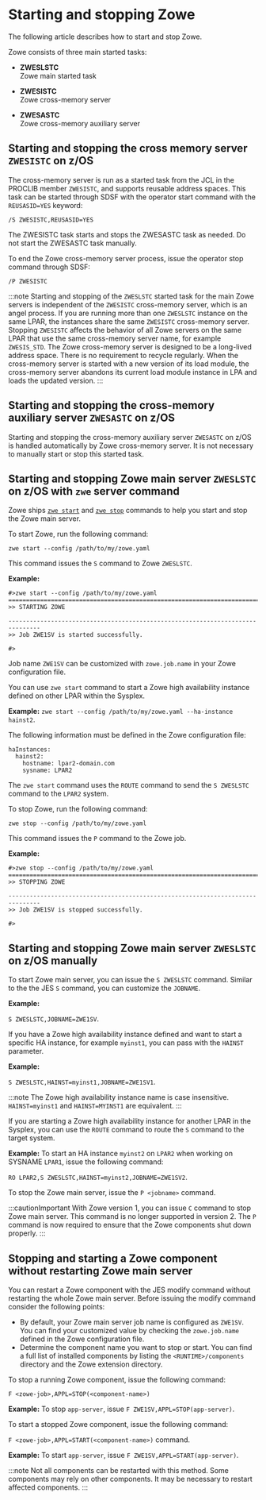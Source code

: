 # Starting and stopping Zowe

The following article describes how to start and stop Zowe.

Zowe consists of three main started tasks:

- **ZWESLSTC**  
Zowe main started task

- **ZWESISTC**  
Zowe cross-memory server

- **ZWESASTC**  
Zowe cross-memory auxiliary server

## Starting and stopping the cross memory server `ZWESISTC` on z/OS

The cross-memory server is run as a started task from the JCL in the PROCLIB member `ZWESISTC`, and supports reusable address spaces. This task can be started through SDSF with the operator start command with the `REUSASID=YES` keyword:

```
/S ZWESISTC,REUSASID=YES
```
The ZWESISTC task starts and stops the ZWESASTC task as needed. Do not start the ZWESASTC task manually.

To end the Zowe cross-memory server process, issue the operator stop command through SDSF:

```
/P ZWESISTC
```

:::note
Starting and stopping of the `ZWESLSTC` started task for the main Zowe servers is independent of the `ZWESISTC` cross-memory server, which is an angel process. If you are running more than one `ZWESLSTC` instance on the same LPAR, the instances share the same `ZWESISTC` cross-memory server. Stopping `ZWESISTC` affects the behavior of all Zowe servers on the same LPAR that use the same cross-memory server name, for example `ZWESIS_STD`. The Zowe cross-memory server is designed to be a long-lived address space. There is no requirement to recycle regularly. When the cross-memory server is started with a new version of its load module, the cross-memory server abandons its current load module instance in LPA and loads the updated version.
:::

## Starting and stopping the cross-memory auxiliary server `ZWESASTC` on z/OS

Starting and stopping the cross-memory auxiliary server `ZWESASTC` on z/OS is handled automatically by Zowe cross-memory server. It is not necessary to manually start or stop this started task.

## Starting and stopping Zowe main server `ZWESLSTC` on z/OS with `zwe` server command

Zowe ships [`zwe start`](../appendix/zwe_server_command_reference/zwe/zwe-start.md) and [`zwe stop`](../appendix/zwe_server_command_reference/zwe/zwe-stop.md) commands to help you start and stop the Zowe main server.

To start Zowe, run the following command:

`zwe start --config /path/to/my/zowe.yaml` 

 This command issues the `S` command to Zowe `ZWESLSTC`.

**Example:**

```
#>zwe start --config /path/to/my/zowe.yaml
===============================================================================
>> STARTING ZOWE

-------------------------------------------------------------------------------
>> Job ZWE1SV is started successfully.

#>
```

Job name `ZWE1SV` can be customized with `zowe.job.name` in your Zowe configuration file.

You can use `zwe start` command to start a Zowe high availability instance defined on other LPAR within the Sysplex.

**Example:**
 `zwe start --config /path/to/my/zowe.yaml --ha-instance hainst2`. 
 
 The following information must be defined in the Zowe configuration file:

```
haInstances:
  hainst2:
    hostname: lpar2-domain.com
    sysname: LPAR2
```

The `zwe start` command uses the `ROUTE` command to send the `S ZWESLSTC` command to the `LPAR2` system.

To stop Zowe, run the following command:

`zwe stop --config /path/to/my/zowe.yaml` 
 
 This command issues the `P` command to the Zowe job.

**Example:**

```
#>zwe stop --config /path/to/my/zowe.yaml
===============================================================================
>> STOPPING ZOWE

-------------------------------------------------------------------------------
>> Job ZWE1SV is stopped successfully.

#>
```

## Starting and stopping Zowe main server `ZWESLSTC` on z/OS manually

To start Zowe main server, you can issue the `S ZWESLSTC` command. Similar to the the JES `S` command, you can customize the `JOBNAME`.

**Example:**

 `S ZWESLSTC,JOBNAME=ZWE1SV`.

If you have a Zowe high availability instance defined and want to start a specific HA instance, for example `myinst1`, you can pass with the `HAINST` parameter.

**Example:**

`S ZWESLSTC,HAINST=myinst1,JOBNAME=ZWE1SV1`. 

:::note
The Zowe high availability instance name is case insensitive. 
`HAINST=myinst1` and `HAINST=MYINST1` are equivalent.
:::

If you are starting a Zowe high availability instance for another LPAR in the Sysplex, you can use the `ROUTE` command to route the `S` command to the target system. 

**Example:**
 To start an HA instance `myinst2` on `LPAR2` when working on SYSNAME `LPAR1`, issue the following command:
 
 `RO LPAR2,S ZWESLSTC,HAINST=myinst2,JOBNAME=ZWE1SV2`.

To stop the Zowe main server, issue the `P <jobname>` command.

:::cautionImportant
With Zowe version 1, you can issue `C` command to stop Zowe main server. This command is no longer supported in version 2. The `P` command is now required to ensure that the Zowe components shut down properly.
:::

## Stopping and starting a Zowe component without restarting Zowe main server

You can restart a Zowe component with the JES modify command without restarting the whole Zowe main server. Before issuing the modify command consider the following points:

- By default, your Zowe main server job name is configured as `ZWE1SV`. You can find your customized value by checking the `zowe.job.name` defined in the Zowe configuration file.
- Determine the component name you want to stop or start. You can find a full list of installed components by listing the `<RUNTIME>/components` directory and the Zowe extension directory.  

To stop a running Zowe component, issue the following command:

`F <zowe-job>,APPL=STOP(<component-name>)`

**Example:**
To stop `app-server`, issue `F ZWE1SV,APPL=STOP(app-server)`.

To start a stopped Zowe component, issue the following command:

`F <zowe-job>,APPL=START(<component-name>)` command.

**Example:**
To start `app-server`, issue `F ZWE1SV,APPL=START(app-server)`.

:::note
Not all components can be restarted with this method. Some components may rely on other components. It may be necessary to restart affected components.
:::